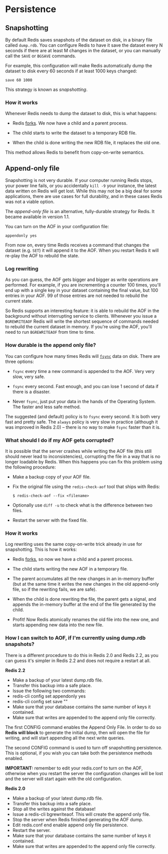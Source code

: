 Persistence
===

<a name="snapshotting"></a>
Snapshotting
---

By default Redis saves snapshots of the dataset on disk, in a binary
file called `dump.rdb`. You can configure Redis to have it save the
dataset every N seconds if there are at least M changes in the dataset,
or you can manually call the `SAVE` or `BGSAVE` commands.

For example, this configuration will make Redis automatically dump the
dataset to disk every 60 seconds if at least 1000 keys changed:

    save 60 1000

This strategy is known as _snapshotting_.

### How it works

Whenever Redis needs to dump the dataset to disk, this is what happens:

* Redis [forks](http://linux.die.net/man/2/fork). We now have a child
and a parent process.

* The child starts to write the dataset to a temporary RDB file.

* When the child is done writing the new RDB file, it replaces the old
one.

This method allows Redis to benefit from copy-on-write semantics.

<a name="append-only-file"></a>
Append-only file
---

Snapshotting is not very durable. If your computer running Redis stops,
your power line fails, or you accidentally `kill -9` your instance, the
latest data written on Redis will get lost.  While this may not be a big
deal for some applications, there are use cases for full durability, and
in these cases Redis was not a viable option.

The _append-only file_ is an alternative, fully-durable strategy for
Redis.  It became available in version 1.1.

You can turn on the AOF in your configuration file:

    appendonly yes

From now on, every time Redis receives a command that changes the
dataset (e.g. `SET`) it will append it to the AOF.  When you restart
Redis it will re-play the AOF to rebuild the state.

### Log rewriting

As you can guess, the AOF gets bigger and bigger as write operations are
performed.  For example, if you are incrementing a counter 100 times,
you'll end up with a single key in your dataset containing the final
value, but 100 entries in your AOF. 99 of those entries are not needed
to rebuild the current state.

So Redis supports an interesting feature: it is able to rebuild the AOF
in the background without interrupting service to clients. Whenever
you issue a `BGREWRITEAOF` Redis will write the shortest sequence of
commands needed to rebuild the current dataset in memory.  If you're
using the AOF, you'll need to run `BGREWRITEAOF` from time to time.

### How durable is the append only file?

You can configure how many times Redis will
[`fsync`](http://linux.die.net/man/2/fsync) data on disk. There are
three options:

* `fsync` every time a new command is appended to the AOF. Very very
slow, very safe.

* `fsync` every second. Fast enough, and you can lose 1 second of data
if there is a disaster.

* Never `fsync`, just put your data in the hands of the Operating
System. The faster and less safe method.

The suggested (and default) policy is to `fsync` every second. It is
both very fast and pretty safe. The `always` policy is very slow in
practice (although it was improved in Redis 2.0) – there is no way to
make `fsync` faster than it is.

### What should I do if my AOF gets corrupted?

It is possible that the server crashes while writing the AOF file (this
still should never lead to inconsistencies), corrupting the file in a
way that is no longer loadable by Redis. When this happens you can fix
this problem using the following procedure:

* Make a backup copy of your AOF file.

* Fix the original file using the `redis-check-aof` tool that ships with
Redis:

      $ redis-check-aof --fix <filename>
    
* Optionally use `diff -u` to check what is the difference between two
files.

* Restart the server with the fixed file.

### How it works

Log rewriting uses the same copy-on-write trick already in use for
snapshotting.  This is how it works:

* Redis [forks](http://linux.die.net/man/2/fork), so now we have a child
and a parent process.

* The child starts writing the new AOF in a temporary file.

* The parent accumulates all the new changes in an in-memory buffer (but
at the same time it writes the new changes in the old append-only file,
so if the rewriting fails, we are safe).

* When the child is done rewriting the file, the parent gets a signal,
and appends the in-memory buffer at the end of the file generated by the
child.

* Profit! Now Redis atomically renames the old file into the new one,
and starts appending new data into the new file.

### How I can switch to AOF, if I'm currently using dump.rdb snapshots?

There is a different procedure to do this in Redis 2.0 and Redis 2.2, as you
can guess it's simpler in Redis 2.2 and does not require a restart at all.

**Redis 2.2**

* Make a backup of your latest dump.rdb file.
* Transfer this backup into a safe place.
* Issue the following two commands:
* redis-cli config set appendonly yes
* redis-cli config set save ""
* Make sure that your database contains the same number of keys it contained.
* Make sure that writes are appended to the append only file correctly.

The first CONFIG command enables the Append Only File. In order to do so **Redis will block** to generate the initial dump, then will open the file for writing, and will start appending all the next write queries.

The second CONFIG command is used to turn off snapshotting persistence. This is optional, if you wish you can take both the persistence methods enabled.

**IMPORTANT:** remember to edit your redis.conf to turn on the AOF, otherwise
when you restart the server the configuration changes will be lost and the
server will start again with the old configuration.

**Redis 2.0**

* Make a backup of your latest dump.rdb file.
* Transfer this backup into a safe place.
* Stop all the writes against the database!
* Issue a redis-cli bgrewriteaof. This will create the append only file.
* Stop the server when Redis finished generating the AOF dump.
* Edit redis.conf end enable append only file persistence.
* Restart the server.
* Make sure that your database contains the same number of keys it contained.
* Make sure that writes are appended to the append only file correctly.


